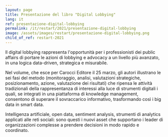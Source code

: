 ```yaml
---
layout: page
title: Presentazione del libro "Digital Lobbying"
lang: it
ref: presentazione-digital-lobbying
permalink: /it/restart/2021/presentazione-digital-lobbying
image: /assets/images/restart/presentazione-digital-lobbying.png
child_of_ref: restart-2021
---
```


Il digital lobbying rappresenta l'opportunità per i professionisti dei public
affairs di portare le azioni di lobbying e advocacy a un livello più avanzato,
in una logica data-driven, strategica e misurabile.

Nel volume, che esce per Carocci Editore il 25 marzo, gli autori illustrano le
sei fasi del metodo (monitoraggio, analisi, valutazioni strategiche,
posizionamento, azione, valutazione dei risultati) che ripensa le attività
tradizionali della rappresentanza di interessi alla luce di strumenti digitali
i quali, se integrati in una piattaforma di knowledge management, consentono di
superare il sovraccarico informativo, trasformando così i big data in smart
data.

Intelligenza artificiale, open data, sentiment analysis, strumenti di analytics
applicati alle reti sociali: sono questi i nuovi asset che supportano i leader
di organizzazioni complesse a prendere decisioni in modo rapido e coordinato.
